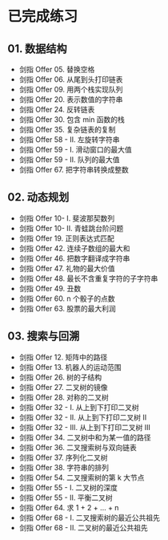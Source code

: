 # 已完成练习

## 01. 数据结构

- 剑指 Offer 05. 替换空格
- 剑指 Offer 06. 从尾到头打印链表
- 剑指 Offer 09. 用两个栈实现队列
- 剑指 Offer 20. 表示数值的字符串
- 剑指 Offer 24. 反转链表
- 剑指 Offer 30. 包含 min 函数的栈
- 剑指 Offer 35. 复杂链表的复制
- 剑指 Offer 58 - II. 左旋转字符串
- 剑指 Offer 59 - I. 滑动窗口的最大值
- 剑指 Offer 59 - II. 队列的最大值
- 剑指 Offer 67. 把字符串转换成整数


## 02. 动态规划

- 剑指 Offer 10- I. 斐波那契数列
- 剑指 Offer 10- II. 青蛙跳台阶问题
- 剑指 Offer 19. 正则表达式匹配
- 剑指 Offer 42. 连续子数组的最大和
- 剑指 Offer 46. 把数字翻译成字符串
- 剑指 Offer 47. 礼物的最大价值
- 剑指 Offer 48. 最长不含重复字符的子字符串
- 剑指 Offer 49. 丑数
- 剑指 Offer 60. n 个骰子的点数
- 剑指 Offer 63. 股票的最大利润


## 03. 搜索与回溯

- 剑指 Offer 12. 矩阵中的路径
- 剑指 Offer 13. 机器人的运动范围
- 剑指 Offer 26. 树的子结构
- 剑指 Offer 27. 二叉树的镜像
- 剑指 Offer 28. 对称的二叉树
- 剑指 Offer 32 - I. 从上到下打印二叉树
- 剑指 Offer 32 - II. 从上到下打印二叉树 II
- 剑指 Offer 32 - III. 从上到下打印二叉树 III
- 剑指 Offer 34. 二叉树中和为某一值的路径
- 剑指 Offer 36. 二叉搜索树与双向链表
- 剑指 Offer 37. 序列化二叉树
- 剑指 Offer 38. 字符串的排列
- 剑指 Offer 54. 二叉搜索树的第 k 大节点
- 剑指 Offer 55 - I. 二叉树的深度
- 剑指 Offer 55 - II. 平衡二叉树
- 剑指 Offer 64. 求 1 + 2 + … + n
- 剑指 Offer 68 - I. 二叉搜索树的最近公共祖先
- 剑指 Offer 68 - II. 二叉树的最近公共祖先


